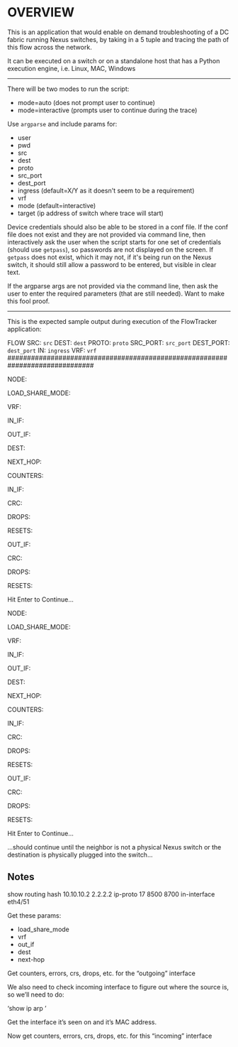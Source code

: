 # OVERVIEW

This is an application that would enable on demand troubleshooting of a DC fabric running Nexus switches, by taking in a 5 tuple and tracing the path of this flow across the network. 

It can be executed on a switch or on a standalone host that has a Python execution engine, i.e. Linux, MAC, Windows

----

There will be two modes to run the script:

* mode=auto (does not prompt user to continue)
* mode=interactive (prompts user to continue during the trace)

Use `argparse` and include params for:

* user
* pwd
* src
* dest
* proto
* src_port
* dest_port
* ingress (default=X/Y as it doesn't seem to be a requirement)
* vrf
* mode (default=interactive)
* target (ip address of switch where trace will start)

Device credentials should also be able to be stored in a conf file.  If the conf file does not exist and they are not provided via command line, then interactively ask the user when the script starts for one set of credentials (should use `getpass`), so passwords are not displayed on the screen.  If `getpass` does not exist, which it may not, if it's being run on the Nexus switch, it should still allow a password to be entered, but visible in clear text.

If the argparse args are not provided via the command line, then ask the user to enter the required parameters (that are still needed).  Want to make this fool proof.

---

This is the expected sample output during execution of the FlowTracker application:

FLOW  SRC: `src` DEST: `dest` PROTO: `proto` SRC_PORT: `src_port` DEST_PORT: `dest_port` IN: `ingress` VRF: `vrf`
##############################################################################

NODE: <ip address of switch entered by user>

LOAD_SHARE_MODE:

VRF:

IN_IF:

OUT_IF:

DEST:

NEXT_HOP:

COUNTERS:

IN_IF:

  CRC:

  DROPS:

  RESETS:

OUT_IF:

  CRC:

  DROPS:

  RESETS:


Hit Enter to Continue...

NODE: <ip address of previous next-hop>

LOAD_SHARE_MODE:

VRF:

IN_IF:

OUT_IF:

DEST:

NEXT_HOP:

COUNTERS:

IN_IF:

  CRC:

  DROPS:

  RESETS:

OUT_IF:

  CRC:

  DROPS:

  RESETS:


Hit Enter to Continue...

...should continue until the neighbor is not a physical Nexus switch or the destination is physically plugged into the switch...


## Notes

show routing hash 10.10.10.2 2.2.2.2 ip-proto 17 8500 8700 in-interface eth4/51

Get these params:
-   load_share_mode
-   vrf
-   out_if
-   dest
-   next-hop

Get counters, errors, crs, drops, etc. for the “outgoing” interface

We also need to check incoming interface to figure out where the source is, so we’ll need to do: 

‘show ip arp <src>’

Get the interface it’s seen on and it’s MAC address.

Now get counters, errors, crs, drops, etc. for this “incoming” interface
